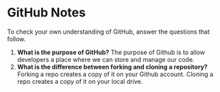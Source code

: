 # GitHub Notes

To check your own understanding of GitHub, answer the questions that follow.

1. **What is the purpose of GitHub?** The purpose of Github is to allow developers a place where we can store and manage our code.
1. **What is the difference between forking and cloning a repository?** Forking a repo creates a copy of it on your Github account. 
Cloning a repo creates a copy of it on your local drive.